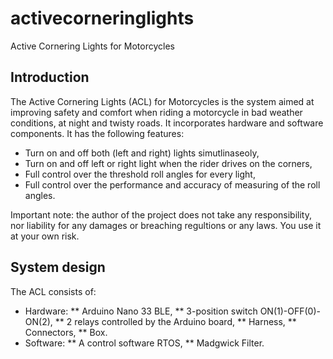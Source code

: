 # activecorneringlights
Active Cornering Lights for Motorcycles

## Introduction
The Active Cornering Lights (ACL) for Motorcycles is the system aimed at improving safety and comfort when riding a motorcycle in bad weather conditions, at night and twisty roads.
It incorporates hardware and software components. It has the following features:
* Turn on and off both (left and right) lights simutlinaseoly,
* Turn on and off left or right light when the rider drives on the corners,
* Full control over the threshold roll angles for every light,
* Full control over the performance and accuracy of measuring of the roll angles.

Important note: the author of the project does not take any responsibility, nor liability for any damages or breaching regultions or any laws. You use it at your own risk.

## System design
The ACL consists of:
* Hardware:
** Arduino Nano 33 BLE,
** 3-position switch ON(1)-OFF(0)-ON(2),
** 2 relays controlled by the Arduino board,
** Harness,
** Connectors,
** Box.
* Software:
** A control software RTOS,
** Madgwick Filter.